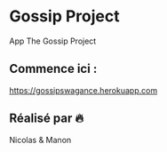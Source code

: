# Gossip Project
App The Gossip Project

## Commence ici :
https://gossipswagance.herokuapp.com

## Réalisé par :fire:
Nicolas & Manon
